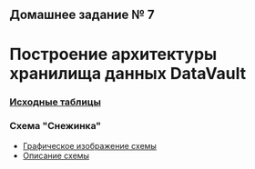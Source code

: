 ## Домашнее задание № 7 ##

# Построение архитектуры хранилища данных DataVault # 

### [Исходные таблицы](tables.jpg) ###
   
### Схема "Снежинка" ###

* [Графическое изображение схемы](snowflake.jpg)
* [Описание схемы](snowflake_desc.md)
